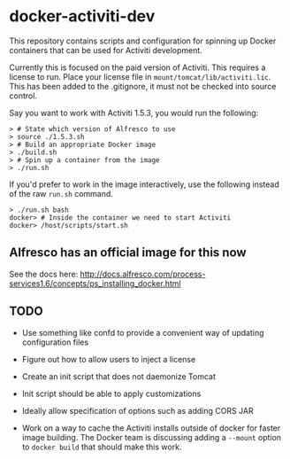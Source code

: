 # docker-activiti-dev

This repository contains scripts and configuration for spinning up
Docker containers that can be used for Activiti development.

Currently this is focused on the paid version of Activiti. This requires
a license to run. Place your license file in 
`mount/tomcat/lib/activiti.lic`. This has been added to the .gitignore,
it must not be checked into source control.

Say you want to work with Activiti 1.5.3, you would run the following:

```
> # State which version of Alfresco to use
> source ./1.5.3.sh
> # Build an appropriate Docker image
> ./build.sh
> # Spin up a container from the image
> ./run.sh
```

If you'd prefer to work in the image interactively, use the following
instead of the raw `run.sh` command.

```
> ./run.sh bash
docker> # Inside the container we need to start Activiti
docker> /host/scripts/start.sh
```

## Alfresco has an official image for this now

See the docs here: http://docs.alfresco.com/process-services1.6/concepts/ps_installing_docker.html

## TODO

- Use something like confd to provide a convenient way of updating 
  configuration files

- Figure out how to allow users to inject a license

- Create an init script that does not daemonize Tomcat

- Init script should be able to apply customizations

- Ideally allow specification of options such as adding CORS JAR

- Work on a way to cache the Activiti installs outside of docker for faster image
  building. The Docker team is discussing adding a `--mount` option to `docker build`
  that should make this work.
